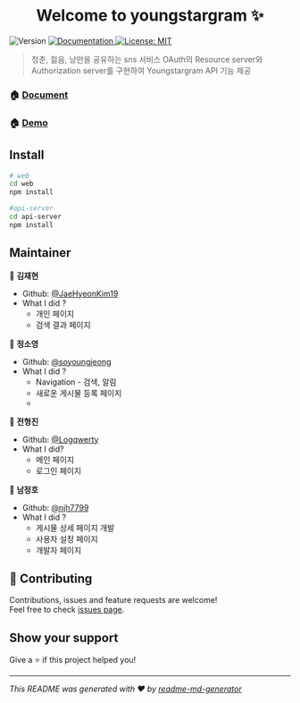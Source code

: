 <h1 align="center">Welcome to youngstargram ✨</h1>
<p>
  <img alt="Version" src="https://img.shields.io/badge/version-0.0.1-blue.svg?cacheSeconds=2592000" />
  <a href="https://localhost:3000" target="_blank">
    <img alt="Documentation" src="https://img.shields.io/badge/documentation-yes-brightgreen.svg" />
  </a>
  <a href="#" target="_blank">
    <img alt="License: MIT" src="https://img.shields.io/badge/License-MIT-yellow.svg" />
  </a>
</p>

> 청춘, 젊음, 낭만을 공유하는 sns 서비스
> OAuth의 Resource server와 Authorization server를 구현하여 Youngstargram API 기능 제공

### 🏠 [Document](https://github.com/connect-foundation/2019-03/wiki)

### 🏠 [Demo](http://106.10.58.113)

## Install

```sh
# web
cd web
npm install

#api-server
cd api-server
npm install
```

## Maintainer

👤 **김재현**

- Github: [@JaeHyeonKim19](https://github.com/JaeHyeonKim19)
- What I did ?
  - 개인 페이지
  - 검색 결과 페이지

👤 **정소영**

- Github: [@soyoungjeong](https://github.com/soyoungjeong)
- What I did ?
  - Navigation - 검색, 알림
  - 새로운 게시물 등록 페이지
  -

👤 **전형진**

- Github: [@Logqwerty](https://github.com/Logqwerty)
- What I did?
  - 메인 페이지
  - 로그인 페이지

👤 **남정호**

- Github: [@njh7799](https://github.com/njh7799)
- What I did ?
  - 게시물 상세 페이지 개발
  - 사용자 설정 페이지
  - 개발자 페이지

## 🤝 Contributing

Contributions, issues and feature requests are welcome!<br />Feel free to check [issues page](https://github.com/connect-foundation/2019-03/issues).

## Show your support

Give a ⭐️ if this project helped you!

---

_This README was generated with ❤️ by [readme-md-generator](https://github.com/kefranabg/readme-md-generator)_
